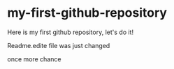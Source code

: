 # my-first-github-repository
Here is my first github repository, let's do it!

Readme.edite file was just changed

once more chance
